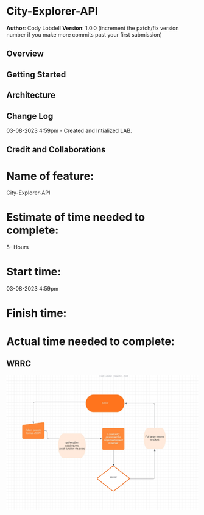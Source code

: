 # City-Explorer-API

**Author**: Cody Lobdell
**Version**: 1.0.0 (increment the patch/fix version number if you make more commits past your first submission)

## Overview
<!-- Provide a high level overview of what this application is and why you are building it, beyond the fact that it's an assignment for this class. (i.e. What's your problem domain?) -->

## Getting Started
<!-- What are the steps that a user must take in order to build this app on their own machine and get it running? -->

## Architecture
<!-- Provide a detailed description of the application design. What technologies (languages, libraries, etc) you're using, and any other relevant design information. -->

## Change Log
03-08-2023 4:59pm - Created and Intialized LAB.

## Credit and Collaborations
<!-- Give credit (and a link) to other people or resources that helped you build this application. -->


# Name of feature: 
City-Explorer-API

# Estimate of time needed to complete: 
5- Hours

# Start time: 
03-08-2023 4:59pm

# Finish time: 


# Actual time needed to complete: 


## WRRC

![Alt text](/wrrcImage/flowchart_lab07.jpg)
